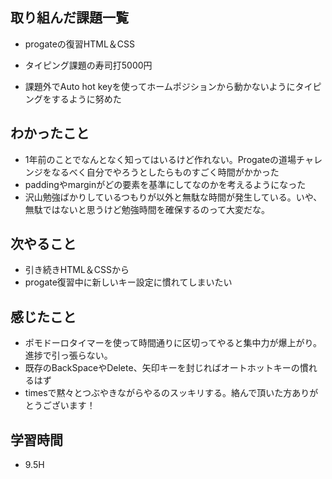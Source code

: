 ## 取り組んだ課題一覧
- progateの復習HTML＆CSS
- タイピング課題の寿司打5000円

- 課題外でAuto hot keyを使ってホームポジションから動かないようにタイピングをするように努めた

## わかったこと
- 1年前のことでなんとなく知ってはいるけど作れない。Progateの道場チャレンジをなるべく自分でやろうとしたらものすごく時間がかかった
- paddingやmarginがどの要素を基準にしてなのかを考えるようになった
- 沢山勉強ばかりしているつもりが以外と無駄な時間が発生している。いや、無駄ではないと思うけど勉強時間を確保するのって大変だな。
  
## 次やること
- 引き続きHTML＆CSSから
- progate復習中に新しいキー設定に慣れてしまいたい

## 感じたこと   
- ポモドーロタイマーを使って時間通りに区切ってやると集中力が爆上がり。進捗で引っ張らない。
- 既存のBackSpaceやDelete、矢印キーを封じればオートホットキーの慣れるはず
- timesで黙々とつぶやきながらやるのスッキリする。絡んで頂いた方ありがとうございます！

## 学習時間
- 9.5H
